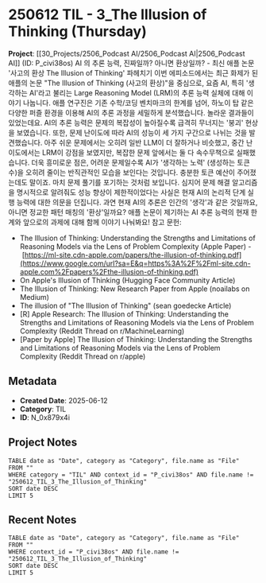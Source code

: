 # 250612 TIL - 3_The Illusion of Thinking (Thursday)
**Project**: [[30_Projects/2506_Podcast AI/2506_Podcast AI|2506_Podcast AI]] (ID: P_civi38os)
AI 의 추론 능력, 진짜일까? 아니면 환상일까? - 최신 애플 논문 '사고의 환상 The Illusion of Thinking' 파헤치기
이번 에피소드에서는 최근 화제가 된 애플의 논문 "The Illusion of Thinking (사고의 환상)"을 중심으로, 요즘 AI, 특히 '생각하는 AI'라고 불리는 Large Reasoning Model (LRM)의 추론 능력 실체에 대해 이야기 나눕니다.
애플 연구진은 기존 수학/코딩 벤치마크의 한계를 넘어, 하노이 탑 같은 다양한 퍼즐 환경을 이용해 AI의 추론 과정을 세밀하게 분석했습니다.
놀라운 결과들이 있었는데요. AI의 추론 능력은 문제의 복잡성이 높아질수록 급격히 무너지는 '붕괴' 현상을 보였습니다. 또한, 문제 난이도에 따라 AI의 성능이 세 가지 구간으로 나뉘는 것을 발견했습니다. 아주 쉬운 문제에서는 오히려 일반 LLM이 더 잘하거나 비슷했고, 중간 난이도에서는 LRM이 강점을 보였지만, 복잡한 문제 앞에서는 둘 다 속수무책으로 실패했습니다.
더욱 흥미로운 점은, 어려운 문제일수록 AI가 '생각하는 노력' (생성하는 토큰 수)을 오히려 줄이는 반직관적인 모습을 보인다는 것입니다. 충분한 토큰 예산이 주어졌는데도 말이죠. 마치 문제 풀기를 포기하는 것처럼 보입니다. 심지어 문제 해결 알고리즘을 명시적으로 알려줘도 성능 향상이 제한적이었다는 사실은 현재 AI의 논리적 단계 실행 능력에 대한 의문을 던집니다.
과연 현재 AI의 추론은 인간의 '생각'과 같은 것일까요, 아니면 정교한 패턴 매칭의 '환상'일까요?
애플 논문이 제기하는 AI 추론 능력의 현재 한계와 앞으로의 과제에 대해 함께 이야기 나눠봐요!
참고 문헌:
- The Illusion of Thinking: Understanding the Strengths and Limitations of Reasoning Models via the Lens of Problem Complexity (Apple Paper) - [⁠https://ml-site.cdn-apple.com/papers/the-illusion-of-thinking.pdf⁠](https://www.google.com/url?sa=E&q=https%3A%2F%2Fml-site.cdn-apple.com%2Fpapers%2Fthe-illusion-of-thinking.pdf)
- On Apple's Illusion of Thinking (Hugging Face Community Article)
- The Illusion of Thinking: New Research Paper from Apple (noailabs on Medium)
- The illusion of "The Illusion of Thinking" (sean goedecke Article)
- [R] Apple Research: The Illusion of Thinking: Understanding the Strengths and Limitations of Reasoning Models via the Lens of Problem Complexity (Reddit Thread on r/MachineLearning)
- [Paper by Apple] The Illusion of Thinking: Understanding the Strengths and Limitations of Reasoning Models via the Lens of Problem Complexity (Reddit Thread on r/apple)
## Metadata
- **Created Date**: 2025-06-12
- **Category**: TIL
- **ID**: N_0x879x4i
## Project Notes
```dataview
TABLE date as "Date", category as "Category", file.name as "File"
FROM ""
WHERE category = "TIL" AND context_id = "P_civi38os" AND file.name != "250612_TIL_3_The_Illusion_of_Thinking"
SORT date DESC
LIMIT 5
```
## Recent Notes
```dataview
TABLE date as "Date", category as "Category", file.name as "File" 
FROM ""
WHERE context_id = "P_civi38os" AND file.name != "250612_TIL_3_The_Illusion_of_Thinking"
SORT date DESC
LIMIT 5
```